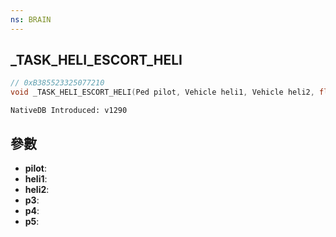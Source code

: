 ```yaml
---
ns: BRAIN
---
```

## _TASK_HELI_ESCORT_HELI

```c
// 0xB385523325077210
void _TASK_HELI_ESCORT_HELI(Ped pilot, Vehicle heli1, Vehicle heli2, float p3, float p4, float p5);
```

```
NativeDB Introduced: v1290
```

## 參數
* **pilot**:
* **heli1**:
* **heli2**:
* **p3**:
* **p4**:
* **p5**:
